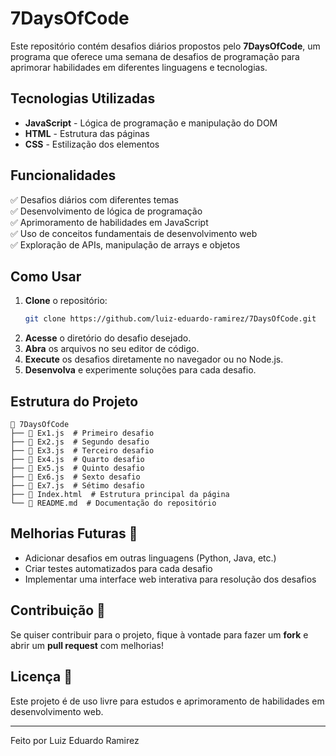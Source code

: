 # 7DaysOfCode

Este repositório contém desafios diários propostos pelo **7DaysOfCode**, um programa que oferece uma semana de desafios de programação para aprimorar habilidades em diferentes linguagens e tecnologias.


## Tecnologias Utilizadas

- **JavaScript** - Lógica de programação e manipulação do DOM
- **HTML** - Estrutura das páginas
- **CSS** - Estilização dos elementos

## Funcionalidades

✅ Desafios diários com diferentes temas  
✅ Desenvolvimento de lógica de programação  
✅ Aprimoramento de habilidades em JavaScript  
✅ Uso de conceitos fundamentais de desenvolvimento web  
✅ Exploração de APIs, manipulação de arrays e objetos

## Como Usar

1. **Clone** o repositório:
   ```bash
   git clone https://github.com/luiz-eduardo-ramirez/7DaysOfCode.git
   ```
2. **Acesse** o diretório do desafio desejado.
3. **Abra** os arquivos no seu editor de código.
4. **Execute** os desafios diretamente no navegador ou no Node.js.
5. **Desenvolva** e experimente soluções para cada desafio.

## Estrutura do Projeto

```
📂 7DaysOfCode
├── 📄 Ex1.js  # Primeiro desafio
├── 📄 Ex2.js  # Segundo desafio
├── 📄 Ex3.js  # Terceiro desafio
├── 📄 Ex4.js  # Quarto desafio
├── 📄 Ex5.js  # Quinto desafio
├── 📄 Ex6.js  # Sexto desafio
├── 📄 Ex7.js  # Sétimo desafio
├── 📄 Index.html  # Estrutura principal da página
└── 📄 README.md  # Documentação do repositório
```

## Melhorias Futuras 🔧

- Adicionar desafios em outras linguagens (Python, Java, etc.)
- Criar testes automatizados para cada desafio
- Implementar uma interface web interativa para resolução dos desafios

## Contribuição 🤝

Se quiser contribuir para o projeto, fique à vontade para fazer um **fork** e abrir um **pull request** com melhorias!

## Licença 📜

Este projeto é de uso livre para estudos e aprimoramento de habilidades em desenvolvimento web.

---

Feito por Luiz Eduardo Ramirez
